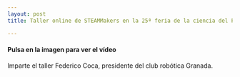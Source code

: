 ```yaml
---
layout: post
title: Taller online de STEAMMakers en la 25ª feria de la ciencia del Parque de las Ciencias de Granada.

---
```







#### Pulsa en la imagen para ver el vídeo




Imparte el taller Federico Coca, presidente del club robótica Granada.
